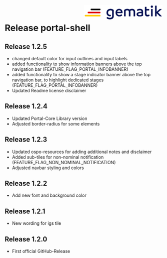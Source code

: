 <img align="right" width="250" height="47" src="./media/Gematik_Logo_Flag.png"/> <br/>    

# Release portal-shell

## Release 1.2.5
- changed default color for input outlines and input labels
- added functionality to show information banners above the top navigation bar (FEATURE_FLAG_PORTAL_INFOBANNER)
- added functionality to show a stage indicator banner above the top navigation bar, to highlight dedicated stages (FEATURE_FLAG_PORTAL_INFOBANNER)
- Updated Readme license disclaimer

## Release 1.2.4
- Updated Portal-Core Library version
- Adjusted border-radius for some elements

## Release 1.2.3
- Updated ospo-resources for adding additional notes and disclaimer
- Added sub-tiles for non-nominal notification (FEATURE_FLAG_NON_NOMINAL_NOTIFICATION)
- Adjusted navbar styling and colors

## Release 1.2.2
- Add new font and background color

## Release 1.2.1
- New wording for igs tile

## Release 1.2.0
- First official GitHub-Release
